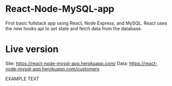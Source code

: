 # React-Node-MySQL-app
First basic fullstack app using React, Node Express, and MySQL. React uses the new hooks api to set state and fetch data from the database.

# Live version
Site: https://react-node-mysql-app.herokuapp.com/
Data: https://react-node-mysql-app.herokuapp.com/customers

EXAMPLE TEXT
